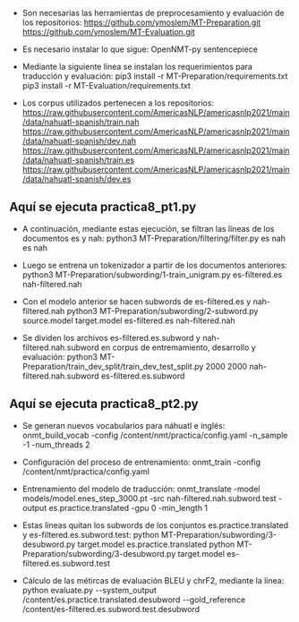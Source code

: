 - Son necesarias las herramientas de preprocesamiento y evaluación de los repositorios:
	https://github.com/ymoslem/MT-Preparation.git
	https://github.com/ymoslem/MT-Evaluation.git

- Es necesario instalar lo que sigue:
	OpenNMT-py
	sentencepiece

- Mediante la siguiente línea se instalan los requerimientos para traducción y evaluación:
	pip3 install -r MT-Preparation/requirements.txt
	pip3 install -r MT-Evaluation/requirements.txt

- Los corpus utilizados pertenecen a los repositorios:
	https://raw.githubusercontent.com/AmericasNLP/americasnlp2021/main/data/nahuatl-spanish/train.nah
	https://raw.githubusercontent.com/AmericasNLP/americasnlp2021/main/data/nahuatl-spanish/dev.nah
	https://raw.githubusercontent.com/AmericasNLP/americasnlp2021/main/data/nahuatl-spanish/train.es
	https://raw.githubusercontent.com/AmericasNLP/americasnlp2021/main/data/nahuatl-spanish/dev.es

## Aquí se ejecuta practica8_pt1.py
- A continuación, mediante estas ejecución, se filtran las líneas de los documentos es y nah:
	python3 MT-Preparation/filtering/filter.py es nah es nah

- Luego se entrena un tokenizador a partir de los documentos anteriores:
	python3 MT-Preparation/subwording/1-train_unigram.py es-filtered.es nah-filtered.nah

- Con el modelo anterior se hacen subwords de es-filtered.es y nah-filtered.nah
	python3 MT-Preparation/subwording/2-subword.py source.model target.model es-filtered.es nah-filtered.nah

- Se dividen los archivos es-filtered.es.subword y nah-filtered.nah.subword en corpus de entremamiento, desarrollo y evaluación:
	python3 MT-Preparation/train_dev_split/train_dev_test_split.py 2000 2000 nah-filtered.nah.subword es-filtered.es.subword

## Aquí se ejecuta practica8_pt2.py
 
- Se generan nuevos vocabularios para náhuatl e inglés:
	onmt_build_vocab -config /content/nmt/practica/config.yaml -n_sample -1 -num_threads 2

- Configuración del proceso de entrenamiento:
	onmt_train -config /content/nmt/practica/config.yaml

- Entrenamiento del modelo de traducción:
	onmt_translate -model models/model.enes_step_3000.pt -src nah-filtered.nah.subword.test -output es.practice.translated -gpu 0 -min_length 1

- Estas líneas quitan los subwords de los conjuntos es.practice.translated y es-filtered.es.subword.test: 
	python MT-Preparation/subwording/3-desubword.py target.model es.practice.translated
	python MT-Preparation/subwording/3-desubword.py target.model es-filtered.es.subword.test

- Cálculo de las métircas de evaluación BLEU y chrF2, mediante la línea:
	python evaluate.py --system_output /content/es.practice.translated.desubword --gold_reference /content/es-filtered.es.subword.test.desubword
